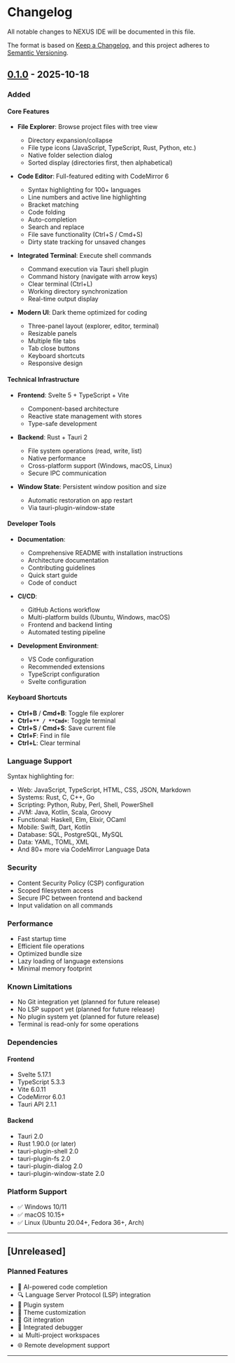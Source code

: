 # Changelog

All notable changes to NEXUS IDE will be documented in this file.

The format is based on [Keep a Changelog](https://keepachangelog.com/en/1.0.0/),
and this project adheres to [Semantic Versioning](https://semver.org/spec/v2.0.0.html).

## [0.1.0] - 2025-10-18

### Added

#### Core Features
- **File Explorer**: Browse project files with tree view
  - Directory expansion/collapse
  - File type icons (JavaScript, TypeScript, Rust, Python, etc.)
  - Native folder selection dialog
  - Sorted display (directories first, then alphabetical)

- **Code Editor**: Full-featured editing with CodeMirror 6
  - Syntax highlighting for 100+ languages
  - Line numbers and active line highlighting
  - Bracket matching
  - Code folding
  - Auto-completion
  - Search and replace
  - File save functionality (Ctrl+S / Cmd+S)
  - Dirty state tracking for unsaved changes

- **Integrated Terminal**: Execute shell commands
  - Command execution via Tauri shell plugin
  - Command history (navigate with arrow keys)
  - Clear terminal (Ctrl+L)
  - Working directory synchronization
  - Real-time output display

- **Modern UI**: Dark theme optimized for coding
  - Three-panel layout (explorer, editor, terminal)
  - Resizable panels
  - Multiple file tabs
  - Tab close buttons
  - Keyboard shortcuts
  - Responsive design

#### Technical Infrastructure
- **Frontend**: Svelte 5 + TypeScript + Vite
  - Component-based architecture
  - Reactive state management with stores
  - Type-safe development

- **Backend**: Rust + Tauri 2
  - File system operations (read, write, list)
  - Native performance
  - Cross-platform support (Windows, macOS, Linux)
  - Secure IPC communication

- **Window State**: Persistent window position and size
  - Automatic restoration on app restart
  - Via tauri-plugin-window-state

#### Developer Tools
- **Documentation**:
  - Comprehensive README with installation instructions
  - Architecture documentation
  - Contributing guidelines
  - Quick start guide
  - Code of conduct

- **CI/CD**:
  - GitHub Actions workflow
  - Multi-platform builds (Ubuntu, Windows, macOS)
  - Frontend and backend linting
  - Automated testing pipeline

- **Development Environment**:
  - VS Code configuration
  - Recommended extensions
  - TypeScript configuration
  - Svelte configuration

#### Keyboard Shortcuts
- **Ctrl+B** / **Cmd+B**: Toggle file explorer
- **Ctrl+`** / **Cmd+`**: Toggle terminal
- **Ctrl+S** / **Cmd+S**: Save current file
- **Ctrl+F**: Find in file
- **Ctrl+L**: Clear terminal

### Language Support

Syntax highlighting for:
- Web: JavaScript, TypeScript, HTML, CSS, JSON, Markdown
- Systems: Rust, C, C++, Go
- Scripting: Python, Ruby, Perl, Shell, PowerShell
- JVM: Java, Kotlin, Scala, Groovy
- Functional: Haskell, Elm, Elixir, OCaml
- Mobile: Swift, Dart, Kotlin
- Database: SQL, PostgreSQL, MySQL
- Data: YAML, TOML, XML
- And 80+ more via CodeMirror Language Data

### Security
- Content Security Policy (CSP) configuration
- Scoped filesystem access
- Secure IPC between frontend and backend
- Input validation on all commands

### Performance
- Fast startup time
- Efficient file operations
- Optimized bundle size
- Lazy loading of language extensions
- Minimal memory footprint

### Known Limitations
- No Git integration yet (planned for future release)
- No LSP support yet (planned for future release)
- No plugin system yet (planned for future release)
- Terminal is read-only for some operations

### Dependencies

#### Frontend
- Svelte 5.17.1
- TypeScript 5.3.3
- Vite 6.0.11
- CodeMirror 6.0.1
- Tauri API 2.1.1

#### Backend
- Tauri 2.0
- Rust 1.90.0 (or later)
- tauri-plugin-shell 2.0
- tauri-plugin-fs 2.0
- tauri-plugin-dialog 2.0
- tauri-plugin-window-state 2.0

### Platform Support
- ✅ Windows 10/11
- ✅ macOS 10.15+
- ✅ Linux (Ubuntu 20.04+, Fedora 36+, Arch)

---

## [Unreleased]

### Planned Features
- 🤖 AI-powered code completion
- 🔍 Language Server Protocol (LSP) integration
- 🔌 Plugin system
- 🎨 Theme customization
- 🔄 Git integration
- 🐛 Integrated debugger
- 📊 Multi-project workspaces
- 🌐 Remote development support

---

[0.1.0]: https://github.com/Texxer/NEXUS/releases/tag/v0.1.0
